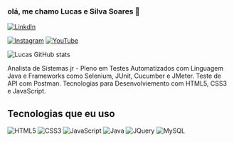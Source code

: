 ### olá, me chamo Lucas e Silva Soares 👋

[![Linkdln](https://img.shields.io/badge/LinkedIn-0077B5?style=for-the-badge&logo=linkedin&logoColor=white
)](https://www.linkedin.com/in/lucas-e-silva-soares-b88032233/)

[![Instagram](https://img.shields.io/badge/Instagram-E4405F?style=for-the-badge&logo=instagram&logoColor=white
)](https://www.instagram.com/lucazzcigano085/)
[![YouTube](https://img.shields.io/badge/YouTube-FF0000?style=for-the-badge&logo=youtube&logoColor=white
)](https://www.youtube.com/c/LUCAZZCIGANO085)

![Lucas GitHub stats](https://github-readme-stats.vercel.app/api?username=lucasanalistatestedesoftware&show_icons=true&theme=dark)

Analista de Sistemas jr - Pleno em Testes Automatizados com Linguagem Java e Frameworks como Selenium, JUnit, Cucumber e JMeter. Teste de API com Postman. Tecnologias para Desenvolviemento com HTML5, CSS3 e JavaScript.

## Tecnologias que eu uso

![HTML5](https://img.shields.io/badge/HTML-239120?style=for-the-badge&logo=html5&logoColor=white
)
![CSS3](https://img.shields.io/badge/CSS3-1572B6?style=for-the-badge&logo=css3&logoColor=white
)
![JavaScript](https://img.shields.io/badge/JavaScript-F7DF1E?style=for-the-badge&logo=javascript&logoColor=black
)
![Java](https://img.shields.io/badge/Java-ED8B00?style=for-the-badge&logo=openjdk&logoColor=white
)
![JQuery](https://img.shields.io/badge/jQuery-0769AD?style=for-the-badge&logo=jquery&logoColor=white
)
![MySQL](https://img.shields.io/badge/MySQL-00000F?style=for-the-badge&logo=mysql&logoColor=white
)

